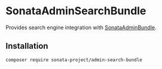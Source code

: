 # SonataAdminSearchBundle

Provides search engine integration with [SonataAdminBundle][0].

[0]:http://sonata-project.org/bundles/admin

## Installation

    composer require sonata-project/admin-search-bundle
